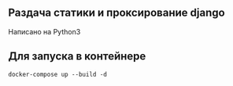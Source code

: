 ## Раздача статики и проксирование django

Написано на Python3

## Для запуска в контейнере
```
docker-compose up --build -d
```
